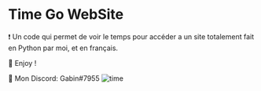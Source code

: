 # Time Go WebSite
❗ Un code qui permet de voir le temps pour accéder a un site totalement fait en Python par moi, et en français.

💖 Enjoy !

🎫 Mon Discord: Gabin#7955
![time](https://user-images.githubusercontent.com/79531012/121080082-42f43d00-c7db-11eb-89f9-067baf655945.png)

